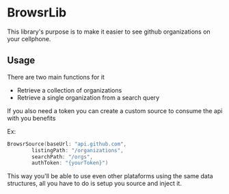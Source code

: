 # BrowsrLib

This library's purpose is to make it easier to see github organizations on your cellphone.

## Usage
There are two main functions for it

* Retrieve a collection of organizations
* Retrieve a single organization from a search query

If you also need a token you can create a custom source to consume the api with you benefits

Ex:

```Swift
BrowsrSource(baseUrl: "api.github.com",
        listingPath: "/organizations",
        searchPath: "/orgs",
        authToken: "{yourToken}")
```
This way you'll be able to use even other plataforms using the same data structures, all you have to do is setup you source and inject it.
